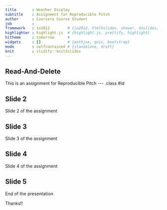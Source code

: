 ```yaml
---
title       : Weather Display
subtitle    : Assignment for Reproducible Pitch
author      : Coursera Course Student
job         : 
framework   : io2012        # {io2012, html5slides, shower, dzslides, ...}
highlighter : highlight.js  # {highlight.js, prettify, highlight}
hitheme     : tomorrow      # 
widgets     : []            # {mathjax, quiz, bootstrap}
mode        : selfcontained # {standalone, draft}
knit        : slidify::knit2slides
---
```


## Read-And-Delete

This is an assignment for Reproducible Pitch 
--- .class #id 

## Slide 2
Slide 2 of the assignment


## Slide 3
Slide 3 of the assignment

## Slide 4
Slide 4 of the assignment

## Slide 5

End of the presentation

Thanks!!
